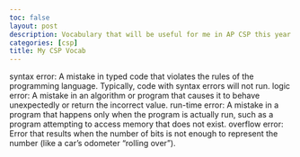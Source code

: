```yaml
---
toc: false
layout: post
description: Vocabulary that will be useful for me in AP CSP this year
categories: [csp]
title: My CSP Vocab
---
```

syntax error: A mistake in typed code that violates the rules of the programming language. Typically, code with syntax errors will not run.
logic error: A mistake in an algorithm or program that causes it to behave unexpectedly or return the incorrect value.
run-time error: A mistake in a program that happens only when the program is actually run, such as a program attempting to access memory that does not exist.
overflow error: Error that results when the number of bits is not enough to represent the number (like a car’s odometer “rolling over”).
